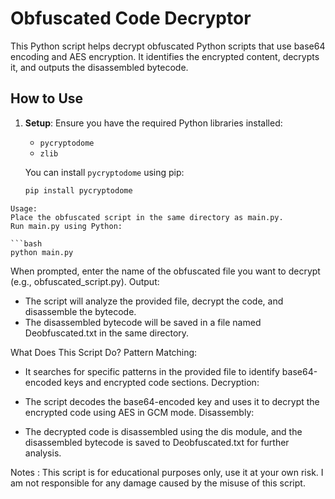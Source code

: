 # Obfuscated Code Decryptor

This Python script helps decrypt obfuscated Python scripts that use base64 encoding and AES encryption. It identifies the encrypted content, decrypts it, and outputs the disassembled bytecode.

## How to Use

1. **Setup**: Ensure you have the required Python libraries installed:
   - `pycryptodome`
   - `zlib`

   You can install `pycryptodome` using pip:
   ```bash
   pip install pycryptodome
``` 
Usage:
Place the obfuscated script in the same directory as main.py.
Run main.py using Python:

```bash
python main.py
```
When prompted, enter the name of the obfuscated file you want to decrypt (e.g., obfuscated_script.py).
Output:
- The script will analyze the provided file, decrypt the code, and disassemble the bytecode.
- The disassembled bytecode will be saved in a file named Deobfuscated.txt in the same directory.

What Does This Script Do?
Pattern Matching:

- It searches for specific patterns in the provided file to identify base64-encoded keys and encrypted code sections.
Decryption:

- The script decodes the base64-encoded key and uses it to decrypt the encrypted code using AES in GCM mode.
Disassembly:

- The decrypted code is disassembled using the dis module, and the disassembled bytecode is saved to Deobfuscated.txt for further analysis.

Notes : 
This script is for educational purposes only, use it at your own risk. I am  not responsible for any damage caused by the misuse of this script.
